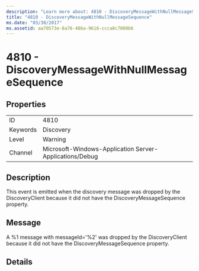 ```yaml
---
description: "Learn more about: 4810 - DiscoveryMessageWithNullMessageSequence"
title: "4810 - DiscoveryMessageWithNullMessageSequence"
ms.date: "03/30/2017"
ms.assetid: aa70573e-8a76-486a-9616-ccca8c7008b6
---
```

# 4810 - DiscoveryMessageWithNullMessageSequence

## Properties  
  
|||  
|-|-|  
|ID|4810|  
|Keywords|Discovery|  
|Level|Warning|  
|Channel|Microsoft-Windows-Application Server-Applications/Debug|  
  
## Description  

 This event is emitted when the discovery message was dropped by the DiscoveryClient because it did not have the DiscoveryMessageSequence property.  
  
## Message  

 A %1 message with messageId='%2' was dropped by the DiscoveryClient because it did not have the DiscoveryMessageSequence property.  
  
## Details
